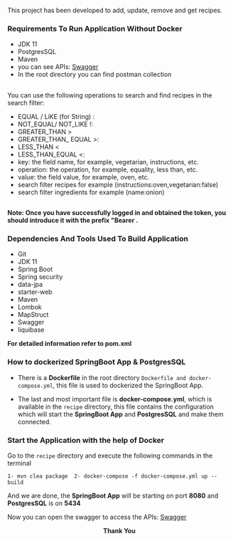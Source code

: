 This project has been developed to add, update, remove and get recipes.

### Requirements To Run Application Without Docker

* JDK 11
* PostgresSQL
* Maven
* you can see APIs: [Swagger](http://localhost:8080/swagger-ui.html#)
* In the root directory you can find postman collection

##

You can use the following operations to search and find recipes in the search filter:

* EQUAL / LiKE (for String) :
* NOT_EQUAL/ NOT_LIKE !:
* GREATER_THAN >
* GREATER_THAN_ EQUAL >:
* LESS_THAN <
* LESS_THAN_EQUAL <:
* key: the field name, for example, vegetarian, instructions, etc.
* operation: the operation, for example, equality, less than, etc.
* value: the field value, for example, oven, etc.
* search filter recipes for example (instructions:oven,vegetarian:false)
* search filter ingredients for example (name:onion)

##

**Note: Once you have successfully logged in and obtained the token, you should introduce it with the prefix "Bearer .**

### Dependencies And Tools Used To Build Application

* Git
* JDK 11
* Spring Boot
* Spring security
* data-jpa
* starter-web
* Maven
* Lombok
* MapStruct
* Swagger
* liquibase

**For detailed information refer to pom.xml**

### How to dockerized SpringBoot App & PostgresSQL

* There is a **Dockerfile** in the root directory `Dockerfile and docker-compose.yml`, this file is used to dockerized
  the SpringBoot App.

* The last and most important file is **docker-compose.yml**, which is available in the `recipe` directory, this file
  contains the configuration which will start the **SpringBoot App** and **PostgresSQL** and make them connected.

### Start the Application with the help of Docker

Go to the `recipe` directory and execute the following commands in the terminal

    1- mvn clea package  2- docker-compose -f docker-compose.yml up --build

And we are done, the **SpringBoot App** will be starting on port **8080** and **PostgresSQL** is on **5434**

Now you can open the swagger to access the APIs:
[Swagger](http://localhost:8080/swagger-ui.html#)


<p align="center">
  <b>Thank You </b>
</p>
